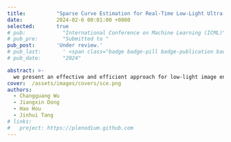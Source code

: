 ```yaml
---
title:          "Sparse Curve Estimation for Real-Time Low-Light Ultra-High-Definition Image Enhancement"
date:           2024-02-6 00:01:00 +0800
selected:       true
# pub:            "International Conference on Machine Learning (ICML)"
# pub_pre:        "Submitted to "
pub_post:       'Under review.'
# pub_last:       ' <span class="badge badge-pill badge-publication badge-success">Spotlight</span>'
# pub_date:       "2024"

abstract: >-
  we present an effective and efficient approach for low-light image enhancement, named <b>S</b>parse <b>C</b>urve <b>E</b>stimation (<b>SCE</b>).
cover:  /assets/images/covers/sce.png
authors:
  - Changguang Wu
  - Jiangxin Dong
  - Hao Hou
  - Jinhui Tang
# links:
#   project: https://plenodium.github.com
---
```

